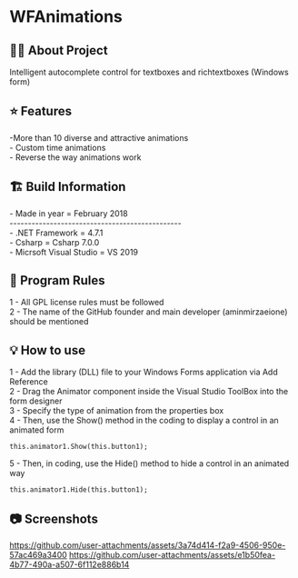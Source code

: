 # WFAnimations

<h2> 👨‍💻 About Project</h2>
Intelligent autocomplete control for textboxes and richtextboxes (Windows form) <br />

<h2> ⭐ Features</h2>
-More than 10 diverse and attractive animations <br />
- Custom time animations <br />
- Reverse the way animations work <br />

<h2> 🏗 Build Information</h2>
- Made in year = February 2018 <br />
----------------------------------------------- <br />
- .NET Framework =  4.7.1 <br />
- Csharp = Csharp 7.0.0 <br />
- Micrsoft Visual Studio = VS 2019 <br />


<h2> 📜 Program Rules</h2>
1 - All GPL license rules must be followed <br />
2 - The name of the GitHub founder and main developer (aminmirzaeione) should be mentioned <br />

<h2> 💡 How to use</h2>
1 - Add the library (DLL) file to your Windows Forms application via Add Reference <br />
2 - Drag the Animator component inside the Visual Studio ToolBox into the form designer <br />
3 - Specify the type of animation from the properties box <br />
4 - Then, use the Show() method in the coding to display a control in an animated form <br />

```
this.animator1.Show(this.button1);
```
5 - Then, in coding, use the Hide() method to hide a control in an animated way <br />

```
this.animator1.Hide(this.button1);
```

<h2>📷 Screenshots</h2>

https://github.com/user-attachments/assets/3a74d414-f2a9-4506-950e-57ac469a3400
https://github.com/user-attachments/assets/e1b50fea-4b77-490a-a507-6f112e886b14


